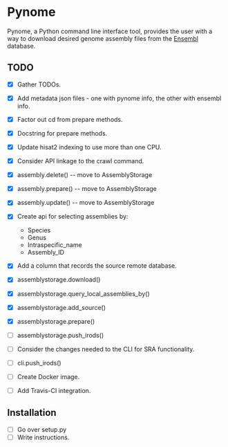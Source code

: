 # Pynome

Pynome, a Python command line interface tool, provides the user with a way to
download desired genome assembly files from the
[Ensembl](https://www.ensembl.org/) database.


## TODO

- [x] Gather TODOs.
- [x] Add metadata json files - one with pynome info, the other with ensembl info.
- [x] Factor out cd from prepare methods.
- [x] Docstring for prepare methods.
- [x] Update hisat2 indexing to use more than one CPU.
- [x] Consider API linkage to the crawl command.
- [x] assembly.delete() -- move to AssemblyStorage
- [x] assembly.prepare() -- move to AssemblyStorage
- [x] assembly.update() -- move to AssemblyStorage
- [x] Create api for selecting assemblies by:
  + Species
  + Genus
  + Intraspecific_name
  + Assembly_ID
- [x] Add a column that records the source remote database.
- [x] assemblystorage.download()
- [x] assemblystorage.query_local_assemblies_by()
- [x] assemblystorage.add_source()
- [x] assemblystorage.prepare()
- [ ] assemblystorage.push_irods()
- [ ] Consider the changes needed to the CLI for SRA functionality.
- [ ] cli.push_irods()
- [ ] Create Docker image.
- [ ] Add Travis-CI integration.


## Installation

- [ ] Go over setup.py
- [ ] Write instructions.
